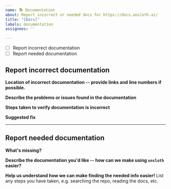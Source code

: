 ```yaml
---
name: 📚 Documentation
about: Report incorrect or needed docs for https://docs.unsloth.ai/
title: "[Docs]"
labels: documentation
assignees: ''

---
```


- [ ] Report incorrect documentation
- [ ] Report needed documentation

## Report incorrect documentation

**Location of incorrect documentation -- provide links and line numbers if possible.**

**Describe the problems or issues found in the documentation**

**Steps taken to verify documentation is incorrect**

**Suggested fix**

---

## Report needed documentation

**What's missing?**


**Describe the documentation you'd like -- how can we make using `unsloth` easier?**


**Help us understand how we can make finding the needed info easier!**
List any steps you have taken, e.g. searching the repo, reading the docs, etc.  
